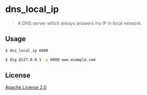 # dns_local_ip

> A DNS server which always answers my IP in local network.

## Usage

```sh
$ dns_local_ip 6000

$ dig @127.0.0.1 -p 6000 www.example.com
```

## License

[Apache License 2.0](http://www.apache.org/licenses/LICENSE-2.0)
